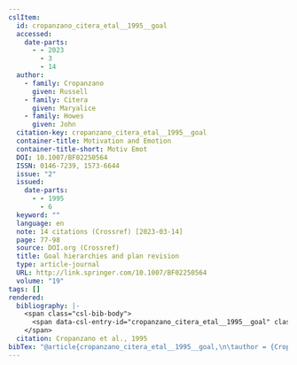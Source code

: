 ```yaml
---
cslItem:
  id: cropanzano_citera_etal__1995__goal
  accessed:
    date-parts:
      - - 2023
        - 3
        - 14
  author:
    - family: Cropanzano
      given: Russell
    - family: Citera
      given: Maryalice
    - family: Howes
      given: John
  citation-key: cropanzano_citera_etal__1995__goal
  container-title: Motivation and Emotion
  container-title-short: Motiv Emot
  DOI: 10.1007/BF02250564
  ISSN: 0146-7239, 1573-6644
  issue: "2"
  issued:
    date-parts:
      - - 1995
        - 6
  keyword: ""
  language: en
  note: 14 citations (Crossref) [2023-03-14]
  page: 77-98
  source: DOI.org (Crossref)
  title: Goal hierarchies and plan revision
  type: article-journal
  URL: http://link.springer.com/10.1007/BF02250564
  volume: "19"
tags: []
rendered:
  bibliography: |-
    <span class="csl-bib-body">
      <span data-csl-entry-id="cropanzano_citera_etal__1995__goal" class="csl-entry">Cropanzano, R., Citera, M., &#38; Howes, J. 1995. Goal hierarchies and plan revision. <i>Motivation and Emotion</i>, <i>19</i>(2), 77–98. <a href='https://doi.org/10.1007/BF02250564'>https://doi.org/10.1007/BF02250564</a></span>
    </span>
  citation: Cropanzano et al., 1995
bibTex: "@article{cropanzano_citera_etal__1995__goal,\n\tauthor = {Cropanzano, Russell and Citera, Maryalice and Howes, John},\n\tjournal = {Motivation and Emotion},\n\tnumber = {2},\n\tyear = {1995},\n\tmonth = {6},\n\tnote = {14 citations (Crossref) [2023-03-14]},\n\tpages = {77--98},\n\ttitle = {Goal hierarchies and plan revision},\n\thowpublished = {http://link.springer.com/10.1007/BF02250564},\n\tvolume = {19},\n}\n\n"
---
```

